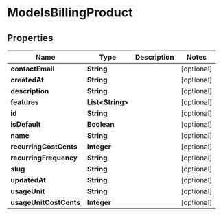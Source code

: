 

# ModelsBillingProduct


## Properties

| Name | Type | Description | Notes |
|------------ | ------------- | ------------- | -------------|
|**contactEmail** | **String** |  |  [optional] |
|**createdAt** | **String** |  |  [optional] |
|**description** | **String** |  |  [optional] |
|**features** | **List&lt;String&gt;** |  |  [optional] |
|**id** | **String** |  |  [optional] |
|**isDefault** | **Boolean** |  |  [optional] |
|**name** | **String** |  |  [optional] |
|**recurringCostCents** | **Integer** |  |  [optional] |
|**recurringFrequency** | **String** |  |  [optional] |
|**slug** | **String** |  |  [optional] |
|**updatedAt** | **String** |  |  [optional] |
|**usageUnit** | **String** |  |  [optional] |
|**usageUnitCostCents** | **Integer** |  |  [optional] |



